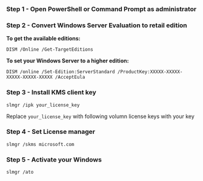 ### Step 1 - Open PowerShell or Command Prompt as administrator

### Step 2 - Convert Windows Server Evaluation to retail edition


**To get the available editions:**

```shell
DISM /Online /Get-TargetEditions
```

**To set your Windows Server to a higher edition:**

```shell
DISM /online /Set-Edition:ServerStandard /ProductKey:XXXXX-XXXXX-XXXXX-XXXXX-XXXXX /AcceptEula
```

### Step 3 - Install KMS client key

```shell
slmgr /ipk your_license_key
```

Replace `your_license_key` with following volumn license keys with your key

### Step 4 - Set License manager

```shell
slmgr /skms microsoft.com
```

### Step 5 - Activate your Windows

```shell
slmgr /ato
```
